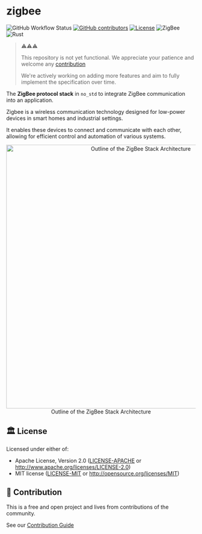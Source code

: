 # zigbee

![GitHub Workflow Status](https://img.shields.io/github/actions/workflow/status/thebino/zigbee-rs/ci.yaml?style=for-the-badge)
[![GitHub contributors](https://img.shields.io/github/contributors/thebino/zigbee-rs?color=success&style=for-the-badge)](https://github.com/thebino/zigbee-rs/graphs/contributors)
[![License](https://img.shields.io/github/license/thebino/zigbee-rs?style=for-the-badge)](./LICENSE.md)
![ZigBee](https://img.shields.io/badge/zigbee-22.1.0-blue?color=4285F4&logo=zigbee&style=for-the-badge)
![Rust](https://img.shields.io/badge/rust-2018-orange?color=E45928&logo=rust&style=for-the-badge)

> ⚠️⚠️⚠️
> 
> This repository is not yet functional. We appreciate your patience and welcome any [contribution](CONTRIBUTING.md)
>
> We're actively working on adding more features and aim to fully implement the specification over time.


The **ZigBee protocol stack** in `no_std` to integrate ZigBee communication into an application.

Zigbee is a wireless communication technology designed for low-power devices in smart homes and industrial settings. 

It enables these devices to connect and communicate with each other, allowing for efficient control and automation of various systems.

<p align="center">
<img src="./docs/stack_architecture_outline.png" alt="Outline of the ZigBee Stack Architecture" width="700" /><br />
<span>Outline of the ZigBee Stack Architecture</span>
</p>

## 🏛️ License

Licensed under either of:

- Apache License, Version 2.0 ([LICENSE-APACHE](LICENSE-APACHE) or http://www.apache.org/licenses/LICENSE-2.0)
- MIT license ([LICENSE-MIT](LICENSE-MIT) or http://opensource.org/licenses/MIT)

## 🧩 Contribution

This is a free and open project and lives from contributions of the community.

See our [Contribution Guide](CONTRIBUTING.md)

